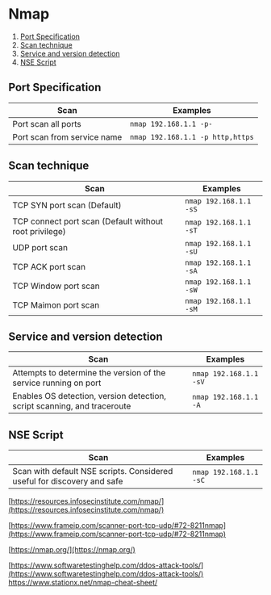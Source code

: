 # Nmap
1. [Port Specification](#port-specification)
2. [Scan technique](#scan-technique)
3. [Service and version detection](#service-and-version-detection)
4. [NSE Script](#nse-script)

## Port Specification
Scan | Examples
------ | --------
Port scan all ports | `nmap 192.168.1.1 -p-`
Port scan from service name | `nmap 192.168.1.1 -p http,https`

## Scan technique
Scan | Examples
------ | --------
TCP SYN port scan (Default) |`nmap 192.168.1.1 -sS`
  TCP connect port scan (Default without root privilege) | `nmap 192.168.1.1 -sT`
UDP port scan | `nmap 192.168.1.1 -sU`
TCP ACK port scan | `nmap 192.168.1.1 -sA`
TCP Window port scan | `nmap 192.168.1.1 -sW`
TCP Maimon port scan | `nmap 192.168.1.1 -sM`

## Service and version detection
Scan | Examples
------ | --------
Attempts to determine the version of the service running on port | `nmap 192.168.1.1 -sV`
Enables OS detection, version detection, script scanning, and traceroute | `nmap 192.168.1.1 -A`


## NSE Script
Scan | Examples
------ | --------
Scan with default NSE scripts. Considered useful for discovery and safe | `nmap 192.168.1.1 -sC`



[https://resources.infosecinstitute.com/nmap/](https://resources.infosecinstitute.com/nmap/)

[https://www.frameip.com/scanner-port-tcp-udp/#72-8211nmap](https://www.frameip.com/scanner-port-tcp-udp/#72-8211nmap)


[https://nmap.org/](https://nmap.org/)


[https://www.softwaretestinghelp.com/ddos-attack-tools/](https://www.softwaretestinghelp.com/ddos-attack-tools/)
https://www.stationx.net/nmap-cheat-sheet/
<!--stackedit_data:
eyJoaXN0b3J5IjpbMTc5OTA2MDg0OSwtODQ4MzQ5NDA0LDI2OD
Q5NjQ3MywxOTY3MzE1OTM3LC0xNjAzNDA2NDg2XX0=
-->